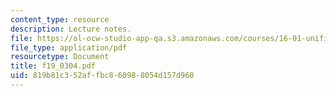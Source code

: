 ```yaml
---
content_type: resource
description: Lecture notes.
file: https://ol-ocw-studio-app-qa.s3.amazonaws.com/courses/16-01-unified-engineering-i-ii-iii-iv-fall-2005-spring-2006/819b81c352affbc860988054d157d960_f19_0304.pdf
file_type: application/pdf
resourcetype: Document
title: f19_0304.pdf
uid: 819b81c3-52af-fbc8-6098-8054d157d960
---
```


